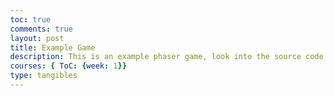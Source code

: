 ```yaml
---
toc: true
comments: true
layout: post
title: Example Game
description: This is an example phaser game, look into the source code to learn something!
courses: { ToC: {week: 1}}
type: tangibles
---
```


<script src="//cdn.jsdelivr.net/npm/phaser@3.11.0/dist/phaser.js"></script>
<style type="text/css">
    body {
        margin: 0;
    }
    canvas {
        padding: 0;
        margin: auto;
        display: block;
        width: 800px;
        height: 600px;
        position: absolute;
        top: 0;
        bottom: 0;
        left: 0;
        right: 0;
    }

</style>

<script type="text/javascript">
    // configuration for the phaser game. Try changing width, height, gravity, etc, to see what happends and look into the documention for more info. 
    var config = {
        type: Phaser.AUTO,
        width: 800,
        height: 600,
        physics: {
            default: 'arcade',
            arcade: {
                gravity: { y: 300 },
                debug: false
            }
        },
        scene: { // This part is important, it defines the 3 necesarry functions for a phaser game to run. 
            preload: preload,
            create: create,
            update: update
        }
    };

    // initializes the phaser game and passes through the configuation
    var game = new Phaser.Game(config);

    // loads all assets that will be used
    function preload ()
    {
        this.load.setPath('{{site.baseurl}}/assets/images/')
        this.load.image('sky', 'sky.png');
        this.load.image('ground', 'platform.png');
        this.load.image('star', 'star.png');
        this.load.image('bomb', 'bomb.png');
        this.load.spritesheet('dude', 
            '/dude.png',
            { frameWidth: 32, frameHeight: 48 }
        );
        this.load.image('crate', 'crate.png')
        this.load.image('cratePart', 'cratePart.png')
        this.load.image('rPotion', 'pt1.png')
        this.load.image('bPotion', 'pt2.png')
        this.load.image('gPotion', 'pt3.png')
        this.load.image('yPotion', 'pt4.png')
    }

    // initializes global variabls
    var potionThere = false;
    var player;
    var stars;
    var platforms;
    var cursors;
    var score = 0;
    var scoreText;
    var potions = [];
    var crateList = [];
    var showText;
    var e = false;

    function create ()
    {
        // Adds the sky image to the background. "this" is the phaser game object. .setScale(5) is a method which scales up the sky by 5.
        let bg = this.add.image(400, 300, 'sky').setScale(5);

        // Creates the physics group for the platforms. A group allows all children of the group to have the same characteristics. Static means the group is immovable.
        platforms = this.physics.add.staticGroup();

        // A function I created to make dynamicly sized platforms based on the single picture I have without using the scaling feature
        makePlatform(600-32/2, 30, 1920*2, platforms)
        makePlatform(220, 1000, 500, platforms)
        makePlatform(450, 600, 500, platforms)
        makePlatform(300, 50, 500, platforms)
        makePlatform(100, 500, 700, platforms)

        player = this.physics.add.sprite(100, 450, 'dude');

        player.setBounce(0.2);
        player.setCollideWorldBounds(true);
        player.setMaxVelocity(160, 400)

        this.anims.create({
            key: 'left',
            frames: this.anims.generateFrameNumbers('dude', { start: 0, end: 3 }),
            frameRate: 10,
            repeat: -1
        });

        this.anims.create({
            key: 'turn',
            frames: [ { key: 'dude', frame: 4 } ],
            frameRate: 20
        });

        this.anims.create({
            key: 'right',
            frames: this.anims.generateFrameNumbers('dude', { start: 5, end: 8 }),
            frameRate: 10,
            repeat: -1
        });

        cursors = this.input.keyboard.createCursorKeys();

        this.physics.add.collider(player, platforms);

        stars = this.physics.add.group({
            key: 'star',
            repeat: 11,
            setXY: { x: 12, y: 0, stepX: 70 }
        });

        stars.children.iterate(function (child) {
            child.setY(child.body.y + Phaser.Math.Between(0, 400))
            child.setBounceY(Phaser.Math.FloatBetween(0.4, 0.8));

        });

        this.physics.add.collider(stars, platforms);

        this.physics.add.overlap(player, stars, collectStar, null, this);

        crates = this.physics.add.group()

        this.physics.add.collider(crates, platforms, crateCheck, null, this);
        this.physics.add.collider(player, crates, crateCheck, null, this);
        this.physics.add.collider(crates, crates, crateCheck, null, this);

        scoreText = this.add.text(16, 16, 'score: 0', { fontSize: '32px', fill: '#000' });

        bombs = this.physics.add.group();

        this.physics.add.collider(bombs, crates, crateCheck, null, this);
        this.physics.add.collider(bombs, platforms);

        this.physics.add.collider(player, bombs, hitBomb, null, this);

        this.cameras.main.setBounds(0, -600*2, 800*3, 600*3);

        potionText = this.add.text(150, 340, 'Press E to drink the potion', { fontSize: '32px', fill: '#000' });

        // Try uncommenting these lines and see what happens!
        // this.physics.world.setBounds(0, -1080, 1920 * 2, 1080 * 2);
        // this.cameras.main.startFollow(player);


    }

    function update (time)
    { 
        if (cursors.left.isDown)
        {
            if (player.body.velocity.x > 0){
                    player.setAccelerationX(-300);
                }
                else{
                    player.setAccelerationX(-100);
                }
            player.anims.play('left', true);

        }
        else if (cursors.right.isDown)
        {
                if (player.body.velocity.x < 0){
                    player.setAccelerationX(300);
                }
                else{
                    player.setAccelerationX(100);
                }
            player.anims.play('right', true);
        }
        else if (cursors.down.isDown && !player.body.touching.down){
            player.setAccelerationY(600)
        }
        else
        {
            player.setAccelerationY(0);
            if ((player.body.velocity.x > 0.1 || player.body.velocity.x < -0.1) && player.body.touching.down ){
                player.setAccelerationX(-400*player.body.velocity.x/100);
            }
            else {
                player.setAccelerationX(0);
            }
            if (player.body.velocity.x > 7){
                player.anims.play('right', !player.body.touching.down)
            }
            else if (player.body.velocity.x < -7){
                player.anims.play('left', !player.body.touching.down)
            }
            else{
                player.anims.play('turn');
            }
        }

        if (cursors.up.isDown && player.body.touching.down){
            player.setVelocityY(-400);
        }

        if(cursors.shift.isDown){
            var crate = crates.create(Phaser.Math.Between(0, 800), Phaser.Math.Between(0, 300), 'crate')
            crate.setScale(.2);
            crate.setBounce(.4)
            crate.setCollideWorldBounds(true);
            crateList.push(crate)
        }
        if (potionThere){
            showText = false;
            potions.forEach((c) => {
                c.movement(time)
                if (checkOverlap(c, player)){
                    nearPotion(c, player)
                    potionText.setVisible(true);
                    showText = true;
                }
        })
        }
        potionText.setVisible(showText);

        crateList.forEach((c) => {
            if (c.body.touching.down){
                c.setDrag(30)
            }else{
                c.setDrag(0)
            }
        })
    }

    function collectStar (player, star)
    {
        star.disableBody(true, true);

        score += 10;
        scoreText.setText('Score: ' + score);

        if (stars.countActive(true) === 0)
        {
            stars.children.iterate(function (child) {

                child.enableBody(true, child.x, Phaser.Math.Between(0, 400), true, true);

            });

            var x = (player.x < 400) ? Phaser.Math.Between(400, 800) : Phaser.Math.Between(0, 400);

            var bomb = bombs.create(x, 16, 'bomb');
            bomb.setBounce(1);
            bomb.setCollideWorldBounds(true);
            bomb.setVelocity(Phaser.Math.Between(-200, 200), 20);

            if (score % 240 == 0){
                var crate = crates.create(Phaser.Math.Between(0, 800), Phaser.Math.Between(0, 300), 'crate')
                crate.setScale(.2);
                crate.setBounce(.4)
                crate.setCollideWorldBounds(true);
                crateList.push(crate)
            }

        }

    }

    function hitBomb (player, bomb)
    {
        this.physics.pause();
        player.setTint(0xff0000);
        player.anims.play('turn');
        gameOver = true;
    }
    
    function crateCheck(hitter, crate){
        if (hitter.body.velocity.y < 150){
            hitter.setVelocityY(0);
            hitter.setAccelerationY(0);
        }
        else {
            var x = crate.body.position.x + 16.875
            var y = crate.body.position.y + 16.875
            crate.destroy()
            crateList.splice(crateList.indexOf(crate), 1); 
            cratePart = this.physics.add.group({
                key: 'cratePart',
                repeat: Phaser.Math.Between(2,3),
                setXY: {x: x, y: y},
            })
            cratePart.children.iterate(function (child) {
                child.setScale(.3);
                child.setVelocity(Phaser.Math.Between(-75,75), -150)
                child.setAngularVelocity(Phaser.Math.Between(-300,300))
            })
            var randNum = Math.floor(Math.random()*4)
            potion = new Potion(this, x, y + 4.5, randNum);
            potion.setScale(0.075)
            this.add.existing(potion);
            potions.push(potion)
            potionThere = true;
        }
    }

    // function to create platforms. Essentially, it sets values for the two x values that the platform will be between, then adds a platform to each end until the two ends reach each other
    function makePlatform(y, x, width, group){
        var groundWidth = 400;
        var groundHeight = 32;
        if (groundWidth >= 400){
            var x1 = x;
            var x2 = x + width;
            var sw = true;
            while (x1 < x2){
                if (sw){
                    group.create(x1, y, "ground");
                    x1 = x1 + groundWidth;
                }
                else {
                    group.create(x2-groundWidth, y, "ground");
                    x2 = x2 - groundWidth;
                }
                sw = !sw;
            }
        }
    }

    // function to check for overlapping sprites. Used when unable to use the overlap detector built in because the detection needs to be continous or more dynamic
    function checkOverlap(spriteA, spriteB) {
	    var boundsA = spriteA.getBounds();
	    var boundsB = spriteB.getBounds();
	    return Phaser.Geom.Intersects.RectangleToRectangle(boundsA, boundsB);
	}

    // function run when a player is near a potion. if e has been pressed (checked by a boolean)
    function nearPotion(potion, player){
        if(e){
            console.log(player.scaleY)
            potions.splice(potions.indexOf(potion), 1); 
            potion.destroy();
            potion.drinkAction(player);
        }
    }
    
    // Potion class definition
    class Potion extends Phaser.Physics.Arcade.Sprite{
        constructor(scene, x, y, num){
            var asset;
            var type;
            switch (num){
                case 0:
                    asset = 'rPotion'
                    type = 'red'
                    break;
                case 1:
                    asset = 'bPotion'
                    type = 'blue'
                    break;
                case 2:
                    asset = 'gPotion'
                    type = 'green'
                    break;
                case 3:
                    asset = 'yPotion'
                    type = 'yellow'
                    break;
            }
            super(scene, x, y, asset)
            this.type = type;
            this.movementNum = Math.floor(Math.random() * 2)
            this.movementMod = Math.random() * 2
        }
        movement(time){
            switch(this.movementNum){
                case 0:
                    this.y = this.y + 0.2 * Math.sin(time/400 * this.movementMod);
                    break;
                case 1:
                    this.y = this.y + 0.2 * Math.cos(time/400 * this.movementMod);
                    break;
            }
        }
        drinkAction(player){
            switch (this.type){
                case 'red':
                    player.scaleY += 0.15
                    player.scaleX += 0.15
                    if (player.body.touching.down){
                        player.body.setVelocityY(-100);
                    }
                    break;
                case 'blue':
                    
                    break;
                case 'yellow':
                    
                    break;
                case 'green':
                    
                    break;
            }
        }

    }
    document.addEventListener("keydown", function(event){
        if (event.keyCode == 69){
            e = true;
        }
    })
    document.addEventListener("keyup", function(event){
        if (event.keyCode == 69){
            e = false;
        }
    })
</script>
